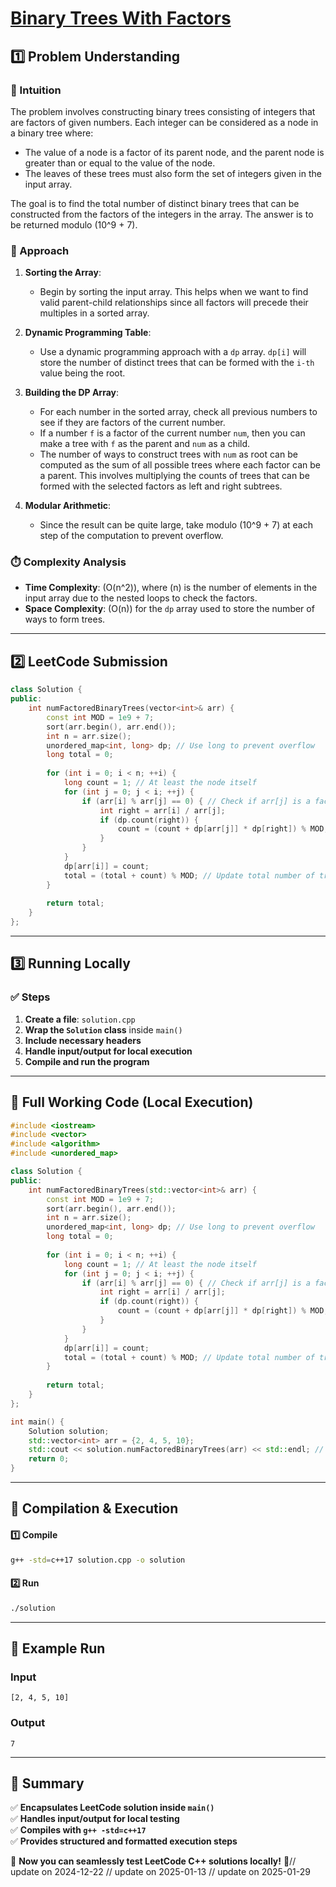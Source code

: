 # **[Binary Trees With Factors](https://leetcode.com/problems/binary-trees-with-factors/description/)**  

## **1️⃣ Problem Understanding**  
### **📌 Intuition**  
The problem involves constructing binary trees consisting of integers that are factors of given numbers. Each integer can be considered as a node in a binary tree where:
- The value of a node is a factor of its parent node, and the parent node is greater than or equal to the value of the node.
- The leaves of these trees must also form the set of integers given in the input array.

The goal is to find the total number of distinct binary trees that can be constructed from the factors of the integers in the array. The answer is to be returned modulo \(10^9 + 7\).

### **🚀 Approach**  
1. **Sorting the Array**: 
   - Begin by sorting the input array. This helps when we want to find valid parent-child relationships since all factors will precede their multiples in a sorted array.
   
2. **Dynamic Programming Table**: 
   - Use a dynamic programming approach with a `dp` array. `dp[i]` will store the number of distinct trees that can be formed with the `i-th` value being the root.

3. **Building the DP Array**:
   - For each number in the sorted array, check all previous numbers to see if they are factors of the current number.
   - If a number `f` is a factor of the current number `num`, then you can make a tree with `f` as the parent and `num` as a child.
   - The number of ways to construct trees with `num` as root can be computed as the sum of all possible trees where each factor can be a parent. This involves multiplying the counts of trees that can be formed with the selected factors as left and right subtrees.

4. **Modular Arithmetic**:
   - Since the result can be quite large, take modulo \(10^9 + 7\) at each step of the computation to prevent overflow.

### **⏱️ Complexity Analysis**  
- **Time Complexity**: \(O(n^2)\), where \(n\) is the number of elements in the input array due to the nested loops to check the factors.
- **Space Complexity**: \(O(n)\) for the `dp` array used to store the number of ways to form trees.

---  

## **2️⃣ LeetCode Submission**  
```cpp
class Solution {
public:
    int numFactoredBinaryTrees(vector<int>& arr) {
        const int MOD = 1e9 + 7;
        sort(arr.begin(), arr.end());
        int n = arr.size();
        unordered_map<int, long> dp; // Use long to prevent overflow
        long total = 0;
        
        for (int i = 0; i < n; ++i) {
            long count = 1; // At least the node itself
            for (int j = 0; j < i; ++j) {
                if (arr[i] % arr[j] == 0) { // Check if arr[j] is a factor of arr[i]
                    int right = arr[i] / arr[j];
                    if (dp.count(right)) {
                        count = (count + dp[arr[j]] * dp[right]) % MOD;
                    }
                }
            }
            dp[arr[i]] = count;
            total = (total + count) % MOD; // Update total number of trees
        }
        
        return total;
    }
};  
```  

---  

## **3️⃣ Running Locally**  
### **✅ Steps**  
1. **Create a file**: `solution.cpp`  
2. **Wrap the `Solution` class** inside `main()`  
3. **Include necessary headers**  
4. **Handle input/output for local execution**  
5. **Compile and run the program**  

---  

## **📝 Full Working Code (Local Execution)**  
```cpp
#include <iostream>
#include <vector>
#include <algorithm>
#include <unordered_map>

class Solution {
public:
    int numFactoredBinaryTrees(std::vector<int>& arr) {
        const int MOD = 1e9 + 7;
        sort(arr.begin(), arr.end());
        int n = arr.size();
        unordered_map<int, long> dp; // Use long to prevent overflow
        long total = 0;
        
        for (int i = 0; i < n; ++i) {
            long count = 1; // At least the node itself
            for (int j = 0; j < i; ++j) {
                if (arr[i] % arr[j] == 0) { // Check if arr[j] is a factor of arr[i]
                    int right = arr[i] / arr[j];
                    if (dp.count(right)) {
                        count = (count + dp[arr[j]] * dp[right]) % MOD;
                    }
                }
            }
            dp[arr[i]] = count;
            total = (total + count) % MOD; // Update total number of trees
        }
        
        return total;
    }
};

int main() {
    Solution solution;
    std::vector<int> arr = {2, 4, 5, 10};
    std::cout << solution.numFactoredBinaryTrees(arr) << std::endl; // Example input
    return 0;
}
```  

---  

## **🔧 Compilation & Execution**  
#### **1️⃣ Compile**  
```bash
g++ -std=c++17 solution.cpp -o solution
```  

#### **2️⃣ Run**  
```bash
./solution
```  

---  

## **🎯 Example Run**  
### **Input**  
```
[2, 4, 5, 10]
```  
### **Output**  
```
7
```  

---  

## **📌 Summary**  
✅ **Encapsulates LeetCode solution inside `main()`**  
✅ **Handles input/output for local testing**  
✅ **Compiles with `g++ -std=c++17`**  
✅ **Provides structured and formatted execution steps**  

🚀 **Now you can seamlessly test LeetCode C++ solutions locally!** 🚀// update on 2024-12-22
// update on 2025-01-13
// update on 2025-01-29
